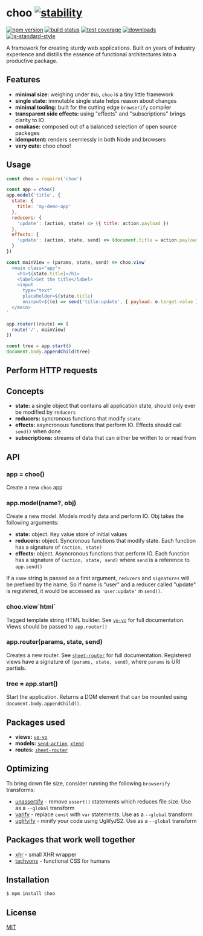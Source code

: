 # choo [![stability][0]][1]
[![npm version][2]][3] [![build status][4]][5] [![test coverage][6]][7]
[![downloads][8]][9] [![js-standard-style][10]][11]

A framework for creating sturdy web applications. Built on years of industry
experience and distills the essence of functional architectures into a
productive package.

## Features
- __minimal size:__ weighing under `8kb`, `choo` is a tiny little framework
- __single state:__ immutable single state helps reason about changes
- __minimal tooling:__ built for the cutting edge `browserify` compiler
- __transparent side effects:__ using "effects" and "subscriptions" brings
  clarity to IO
- __omakase:__ composed out of a balanced selection of open source packages
- __idempotent:__ renders seemlessly in both Node and browsers
- __very cute:__ choo choo!

## Usage
```js
const choo = require('choo')

const app = choo()
app.model('title', {
  state: {
    title: 'my-demo-app'
  },
  reducers: {
    'update': (action, state) => ({ title: action.payload })
  },
  effects: {
    'update': (action, state, send) => (document.title = action.payload)
  }
})

const mainView = (params, state, send) => choo.view`
  <main class="app">
    <h1>${state.title}</h1>
    <label>Set the title</label>
    <input
      type="text"
      placeholder=${state.title}
      oninput=${(e) => send('title:update', { payload: e.target.value })}>
  </main>
`

app.router((route) => [
  route('/', mainView)
])

const tree = app.start()
document.body.appendChild(tree)
```

## Perform HTTP requests

## Concepts
- __state:__ a single object that contains all application state, should only
  ever be modified by `reducers`
- __reducers:__ syncronous functions that modify `state`
- __effects:__ asyncronous functions that perform IO. Effects should call
  `send()` when done
- __subscriptions:__ streams of data that can either be written to or read from

## API
### app = choo()
Create a new `choo` app

### app.model(name?, obj)
Create a new model. Models modify data and perform IO. Obj takes the following
arguments:
- __state:__ object. Key value store of initial values
- __reducers:__ object. Syncronous functions that modify state. Each function
  has a signature of `(action, state)`
- __effects:__ object. Asyncronous functions that perform IO. Each function has
  a signature of `(action, state, send)` where `send` is a reference to
  `app.send()`

If a `name` string is passed as a first argument, `reducers` and `signatures`
will be prefixed by the name. So if name is "user" and a reducer called
"update" is registered, it would be accessed as `'user:update'` in `send()`.

### choo.view\`html\`
Tagged template string HTML builder. See
[`yo-yo`](https://github.com/maxogden/yo-yo) for full documentation. Views
should be passed to `app.router()`

### app.router(params, state, send)
Creates a new router. See
[`sheet-router`](https://github.com/yoshuawuyts/sheet-router) for full
documentation. Registered views have a signature of `(params, state, send)`,
where `params` is URI partials.

### tree = app.start()
Start the application. Returns a DOM element that can be mounted using
`document.body.appendChild()`.

## Packages used
- __views:__ [`yo-yo`](https://github.com/maxogden/yo-yo)
- __models:__ [`send-action`](https://github.com/sethvincent/send-action),
  [`xtend`](https://github.com/raynos/xtend)
- __routes:__ [`sheet-router`](https://github.com/yoshuawuyts/sheet-router)

## Optimizing
To bring down file size, consider running the following `browserify`
transforms:
- [unassertify](https://github.com/twada/unassertify) - remove `assert()`
  statements which reduces file size. Use as a `--global` transform
- [varify](https://github.com/thlorenz/varify) - replace `const` with `var`
  statements. Use as a `--global` transform
- [uglifyify](https://github.com/hughsk/uglifyify) - minify your code using
  UglifyJS2. Use as a `--global` transform

## Packages that work well together
- [xhr](https://github.com/Raynos/xhr) - small XHR wrapper
- [tachyons](https://github.com/tachyons-css/tachyons) - functional CSS for
  humans

## Installation
```sh
$ npm install choo
```

## License
[MIT](https://tldrlegal.com/license/mit-license)

[0]: https://img.shields.io/badge/stability-experimental-orange.svg?style=flat-square
[1]: https://nodejs.org/api/documentation.html#documentation_stability_index
[2]: https://img.shields.io/npm/v/choo.svg?style=flat-square
[3]: https://npmjs.org/package/choo
[4]: https://img.shields.io/travis/yoshuawuyts/choo/master.svg?style=flat-square
[5]: https://travis-ci.org/yoshuawuyts/choo
[6]: https://img.shields.io/codecov/c/github/yoshuawuyts/choo/master.svg?style=flat-square
[7]: https://codecov.io/github/yoshuawuyts/choo
[8]: http://img.shields.io/npm/dm/choo.svg?style=flat-square
[9]: https://npmjs.org/package/choo
[10]: https://img.shields.io/badge/code%20style-standard-brightgreen.svg?style=flat-square
[11]: https://github.com/feross/standard
